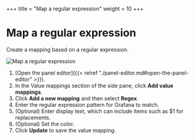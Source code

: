 +++
title = "Map a regular expression"
weight = 10
+++

# Map a regular expression

Create a mapping based on a regular expression.

![Map a regular expression](/static/img/docs/value-mappings/map-regex-8-0.png)

1. [Open the panel editor]({{< relref "./panel-editor.md#open-the-panel-editor" >}}).
1. In the Value mappings section of the side pane, click **Add value mappings**.
1. Click **Add a new mapping** and then select **Regex**.
1. Enter the regular expression pattern for Grafana to match.
1. (Optional) Enter display text, which can include items such as $1 for replacements.
1. (Optional) Set the color.
1. Click **Update** to save the value mapping.
